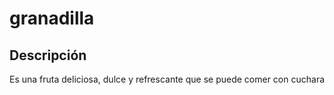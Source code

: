 # granadilla
## Descripción
Es una fruta deliciosa, dulce y refrescante que se puede comer con cuchara